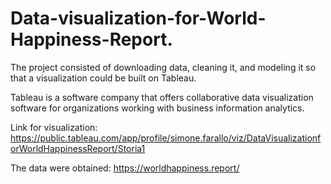 # Data-visualization-for-World-Happiness-Report.
The project consisted of downloading data, cleaning it, and modeling it so that a visualization could be built on Tableau.

Tableau is a software company that offers collaborative data visualization software for organizations working with business information analytics.

Link for visualization: https://public.tableau.com/app/profile/simone.farallo/viz/DataVisualizationforWorldHappinessReport/Storia1

The data were obtained: https://worldhappiness.report/
